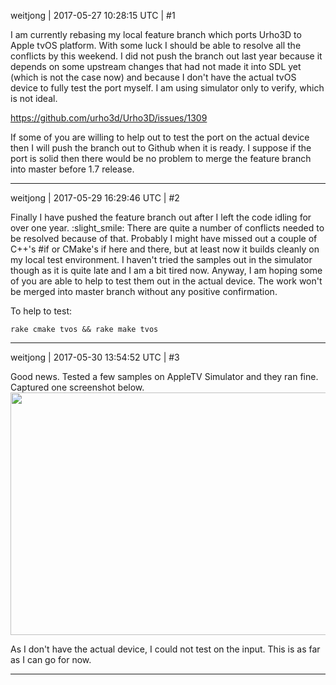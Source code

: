 weitjong | 2017-05-27 10:28:15 UTC | #1

I am currently rebasing my local feature branch which ports Urho3D to Apple tvOS platform. With some luck I should be able to resolve all the conflicts by this weekend. I did not push the branch out last year because it depends on some upstream changes that had not made it into SDL yet (which is not the case now) and because I don't have the actual tvOS device to fully test the port myself. I am using simulator only to verify, which is not ideal.

https://github.com/urho3d/Urho3D/issues/1309

If some of you are willing to help out to test the port on the actual device then I will push the branch out to Github when it is ready. I suppose if the port is solid then there would be no problem to merge the feature branch into master before 1.7 release.

-------------------------

weitjong | 2017-05-29 16:29:46 UTC | #2

Finally I have pushed the feature branch out after I left the code idling for over one year. :slight_smile: There are quite a number of conflicts needed to be resolved because of that. Probably I might have missed out a couple of C++'s #if or CMake's if here and there, but at least now it builds cleanly on my local test environment. I haven't tried the samples out in the simulator though as it is quite late and I am a bit tired now. Anyway, I am hoping some of you are able to help to test them out in the actual device. The work won't be merged into master branch without any positive confirmation.

To help to test:

    rake cmake tvos && rake make tvos

-------------------------

weitjong | 2017-05-30 13:54:52 UTC | #3

Good news. Tested a few samples on AppleTV Simulator and they ran fine. Captured one screenshot below.
<img src="//cdck-file-uploads-global.s3.dualstack.us-west-2.amazonaws.com/standard17/uploads/urho3d/original/1X/a6acfeecb196986fa175ea85b2d1c66f6517cec9.jpg" width="690" height="388">

As I don't have the actual device, I could not test on the input. This is as far as I can go for now.

-------------------------


